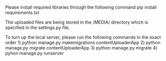Please install required libraries through the following command
pip install requirements.txt

The uploaded files are being stored in the /MEDIA/ directory which is specified in the settings.py file.

To turn up the local server, please run the following commands in the exact order 1) python manage.py makemigrations contentUploaderApp 2) python manage.py migrate contentUploaderApp 3) python manage.py migrate 4) pyhon manage.py runserver
